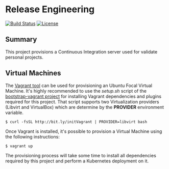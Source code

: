 # Release Engineering
[![Build Status](https://api.travis-ci.com/electrocucaracha/releng.svg)](https://travis-ci.com/github/electrocucaracha/releng)
[![License](https://img.shields.io/badge/License-Apache%202.0-blue.svg)](https://opensource.org/licenses/Apache-2.0)

## Summary

This project provisions a Continuous Integration server used for
validate personal projects.

## Virtual Machines

The [Vagrant tool][1] can be used for provisioning an Ubuntu Focal
Virtual Machine. It's highly recommended to use the  *setup.sh* script
of the [bootstrap-vagrant project][2] for installing Vagrant
dependencies and plugins required for this project. That script
supports two Virtualization providers (Libvirt and VirtualBox) which
are determine by the **PROVIDER** environment variable.

    $ curl -fsSL http://bit.ly/initVagrant | PROVIDER=libvirt bash

Once Vagrant is installed, it's possible to provision a Virtual
Machine using the following instructions:

    $ vagrant up

The provisioning process will take some time to install all
dependencies required by this project and perform a Kubernetes
deployment on it.

[1]: https://www.vagrantup.com/
[2]: https://github.com/electrocucaracha/bootstrap-vagrant
